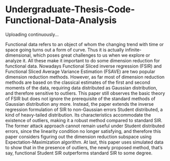 # Undergraduate-Thesis-Code-Functional-Data-Analysis

Uploading continuously...

Functional data refers to an object of whom the changing trend with time or space going turns out a form of curve. Thus it is actually infinite-dimensional, which poses great challenges to us when we explore or analyze it. All these make it important to do some dimension reduction for functional data. Nowadays Functional Sliced inverse regression (FSIR) and Functional Sliced Average Variance Estimation (FSAVE) are two popular dimension reduction methods. However, as far most of dimension reduction methods are based on the classical estimates of the first and second moments of the data, requiring data distributed as Gaussian distribution, and therefore sensitive to outliers. This paper still observes the basic theory of FSIR but does not ignore the prerequisite of the standard methods of Gaussian distribution any more. Instead, the paper extends the inverse regression formulation of SIR to non-Gaussian errors Student distributed, a kind of heavy-tailed distribution. Its characteristics accommodate the existence of outliers, making it a robust method compared to standard SIR. The former attack approach cannot remain useful under Student distributed errors, since the linearity condition no longer satisfying, and therefore this paper considers figuring out the dimension reduction subspace using Expectation-Maximization algorithm. At last, this paper uses simulated data to show that in the presence of outliers, the newly proposed method, that’s say, functional Student SIR outperforms standard SIR to some degree.
